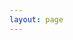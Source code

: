 ```yaml
---
layout: page
---
```


<script setup>
import {
  VPTeamPage,
  VPTeamPageTitle,
  VPTeamMembers
} from 'vitepress/theme'

const members = [
  {
    avatar: '/kewohuixiang.jpg',
    name: '可我会像',
    title: '开发者',
    desc:'图鸟背锅侠'
  },{
    avatar: 'https://q1.qlogo.cn/g?b=qq&nk=3156027735&s=640',
    name: 'Star',
    title: '开发者',
    links: [
      { icon: 'github', link: 'https://github.com/ahua666' },
    ],
    desc:'全栈开发'
  },{
    avatar: '/Jaylen.jpg',
    name: 'Jaylen',
    title: '开发者',
    desc:'负责TuniaoUI技术架构与实施，组织架构设计与升级优化等工作'
  },{
    avatar: '/tu.jpg',
    name: '弃续',
    title: '开发者',
    desc:'负责TuniaoUI核心组件研发，维护与升级，技术支持等工作'
  },{
    avatar: '/hao.jpg',
    name: 'Fa1Zz',
    title: '开发者',
    desc:'前端开发'
  },{
    avatar: '/yuanyuan.jpg',
    name: '圆圆',
    title: '高级设计师',
    desc:'肥姑妈、sketch、即时设计、PS、Ai、Axure、墨刀、xiaopiu等'
  },{
    avatar: '/buxuxiongwo.jpg',
    name: '不许凶我',
    title: '高级设计师',
    desc:'设计工具：PS、Ai、肥姑妈、AE、搅拌机、C4D等'
  },

  
]
</script>

<VPTeamPage>
  <VPTeamPageTitle>
    <template #title>
      关于我们
    </template>
    <template #lead>
    以下为Tuniao UI研发团队，排名不分先后：
    </template>
  </VPTeamPageTitle>
  <VPTeamMembers
    :members="members"
  />

</VPTeamPage>
